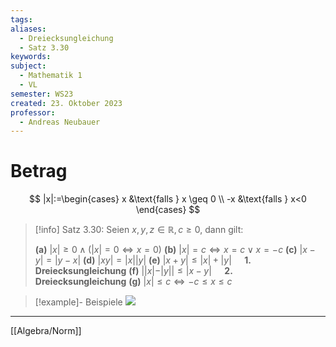 ```yaml
---
tags: 
aliases:
  - Dreiecksungleichung
  - Satz 3.30
keywords: 
subject:
  - Mathematik 1
  - VL
semester: WS23
created: 23. Oktober 2023
professor:
  - Andreas Neubauer
---
```

 

# Betrag

$$
|x|:=\begin{cases}
x &\text{falls } x \geq 0 \\
-x &\text{falls } x<0
\end{cases}
$$

> [!info] Satz 3.30: Seien $x,y,z \in \mathbb{R}, c\geq 0$, dann gilt:
>
> 
> **(a)** $|x| \geq 0 \wedge (|x|=0 \iff x=0)$ 
> **(b)** $|x| =c \iff x=c \vee x=-c$
> **(c)** $|x-y|=|y-x|$
> **(d)** $|x y|=|x||y|$
> **(e)** $|x+y| \leq|x|+|y|\quad$ **1. Dreiecksungleichung**
> **(f)** $|| x|-| y|| \leq|x-y| \quad$ **2. Dreiecksungleichung**
> **(g)** $|x| \leq c \iff-c \leq x \leq c$
> 

> [!example]- Beispiele
> ![](assets/Pasted%20image%2020240127135219.png)

---

[[Algebra/Norm]]